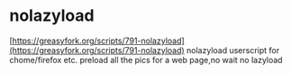 # nolazyload
[https://greasyfork.org/scripts/791-nolazyload](https://greasyfork.org/scripts/791-nolazyload)
nolazyload userscript for chome/firefox etc. preload all the pics for a web page,no wait no lazyload
